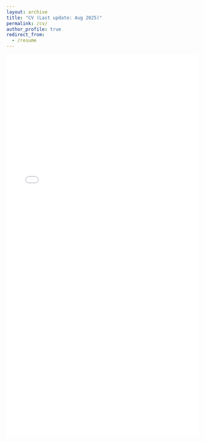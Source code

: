 ```yaml
---
layout: archive
title: "CV (Last update: Aug 2025)"
permalink: /cv/
author_profile: true
redirect_from:
  - /resume
---
```


<iframe src="/files/Junoh_Heo_CV.pdf" width="100%" height="1000" frameborder="no" border="0" marginwidth="0" marginheight="0"></iframe>
